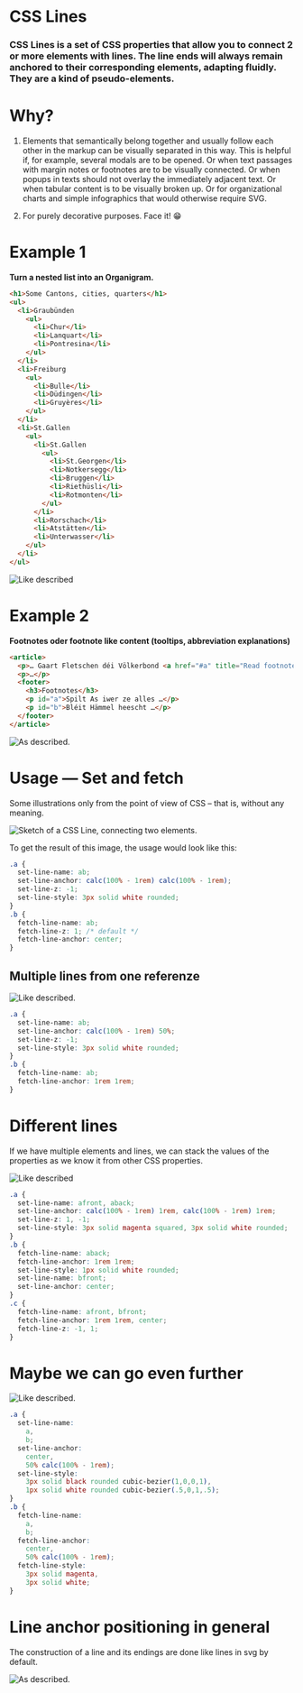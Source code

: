 # CSS Lines

### CSS Lines is a set of CSS properties that allow you to connect 2 or more elements with lines. The line ends will always remain anchored to their corresponding elements, adapting fluidly. They are a kind of pseudo-elements.


# Why?

1. Elements that semantically belong together and usually follow each other in the markup can be visually separated in this way. This is helpful if, for example, several modals are to be opened. Or when text passages with margin notes or footnotes are to be visually connected. Or when popups in texts should not overlay the immediately adjacent text. Or when tabular content is to be visually broken up. Or for organizational charts and simple infographics that would otherwise require SVG.

2. For purely decorative purposes. Face it! 😁

# Example 1
**Turn a nested list into an Organigram.**

```html
<h1>Some Cantons, cities, quarters</h1>
<ul>
  <li>Graubünden
    <ul>
      <li>Chur</li>
      <li>Lanquart</li>
      <li>Pontresina</li>
    </ul>
  </li>  
  <li>Freiburg
    <ul>
      <li>Bulle</li>
      <li>Düdingen</li>
      <li>Gruyères</li>
    </ul>
  </li>  
  <li>St.Gallen
    <ul>
      <li>St.Gallen
        <ul>
          <li>St.Georgen</li>
          <li>Notkersegg</li>
          <li>Bruggen</li>
          <li>Riethüsli</li>
          <li>Rotmonten</li>
        </ul>
      </li>
      <li>Rorschach</li>
      <li>Atstätten</li>
      <li>Unterwasser</li>
    </ul>
  </li>
</ul>
```
  ![Like described](img/illu-1-nestedlist.png)

# Example 2

**Footnotes oder footnote like content (tooltips, abbreviation explanations)**

```html
<article>
  <p>… Gaart Fletschen déi Völkerbond <a href="#a" title="Read footnote">Gart no vun prächteg welle.</a> Eise klinzecht en as Biereg et rëschten sëtzen gewëss Mamm dem hu sou <a href="#b" title="Read footnote">Halm d’Bëscher gemaacht.</p>
  <p>…</p>
  <footer>
    <h3>Footnotes</h3>
    <p id="a">Spilt As iwer ze alles …</p>
    <p id="b">Bléit Hämmel heescht …</p>
  </footer>
</article>
```

![As described.](img/v2-footnotes.png)


# Usage — Set and fetch

Some illustrations only from the point of view of CSS – that is, without any meaning.

![Sketch of a CSS Line, connecting two elements.](img/v1-2-elements.png)

To get the result of this image, the usage would look like this:

```css
.a {
  set-line-name: ab;
  set-line-anchor: calc(100% - 1rem) calc(100% - 1rem);
  set-line-z: -1;
  set-line-style: 3px solid white rounded;
}
.b {
  fetch-line-name: ab;
  fetch-line-z: 1; /* default */
  fetch-line-anchor: center;
}
```
##  Multiple lines from one referenze

![Like described.](img/v2-stern.png)

```css
.a {
  set-line-name: ab;
  set-line-anchor: calc(100% - 1rem) 50%;
  set-line-z: -1;
  set-line-style: 3px solid white rounded;
}
.b {
  fetch-line-name: ab;
  fetch-line-anchor: 1rem 1rem;
}
```

#  Different lines

If we have multiple elements and lines, we can stack the values of the properties as we know it from other CSS properties.

![Like described](img/v2-3-elements.png)

```css
.a {
  set-line-name: afront, aback;
  set-line-anchor: calc(100% - 1rem) 1rem, calc(100% - 1rem) 1rem;
  set-line-z: 1, -1;
  set-line-style: 3px solid magenta squared, 3px solid white rounded;
}
.b {
  fetch-line-name: aback;
  fetch-line-anchor: 1rem 1rem;
  set-line-style: 1px solid white rounded;
  set-line-name: bfront;
  set-line-anchor: center;
}
.c {
  fetch-line-name: afront, bfront;
  fetch-line-anchor: 1rem 1rem, center;
  fetch-line-z: -1, 1;
}
```
# Maybe we can go even further
![Like described.](img/v2-bezier.png)
```css
.a {
  set-line-name: 
    a, 
    b;
  set-line-anchor: 
    center, 
    50% calc(100% - 1rem);
  set-line-style: 
    3px solid black rounded cubic-bezier(1,0,0,1), 
    1px solid white rounded cubic-bezier(.5,0,1,.5);
}
.b {
  fetch-line-name: 
    a, 
    b;
  fetch-line-anchor: 
    center, 
    50% calc(100% - 1rem);
  fetch-line-style: 
    3px solid magenta, 
    3px solid white;
}
```

# Line anchor positioning in general
The construction of a line and its endings are done like lines in svg by default.

![As described.](img/line-anchor2.png)